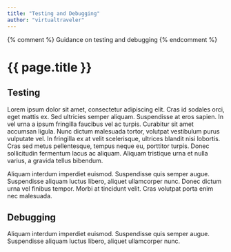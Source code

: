 ```yaml
---
title: "Testing and Debugging"
author: "virtualtraveler"
---
```


{% comment %}
    Guidance on testing and debugging
{% endcomment %}


# {{ page.title }}

## Testing

Lorem ipsum dolor sit amet, consectetur adipiscing elit. Cras id sodales orci, eget mattis ex. Sed ultricies semper aliquam. Suspendisse at eros sapien. In vel urna a ipsum fringilla faucibus vel ac turpis. Curabitur sit amet accumsan ligula. Nunc dictum malesuada tortor, volutpat vestibulum purus vulputate vel. In fringilla ex at velit scelerisque, ultrices blandit nisi lobortis. Cras sed metus pellentesque, tempus neque eu, porttitor turpis. Donec sollicitudin fermentum lacus ac aliquam. Aliquam tristique urna et nulla varius, a gravida tellus bibendum.

Aliquam interdum imperdiet euismod. Suspendisse quis semper augue. Suspendisse aliquam luctus libero, aliquet ullamcorper nunc. Donec dictum urna vel finibus tempor. Morbi at tincidunt velit. Cras volutpat porta enim nec malesuada. 


## Debugging

Aliquam interdum imperdiet euismod. Suspendisse quis semper augue. Suspendisse aliquam luctus libero, aliquet ullamcorper nunc.